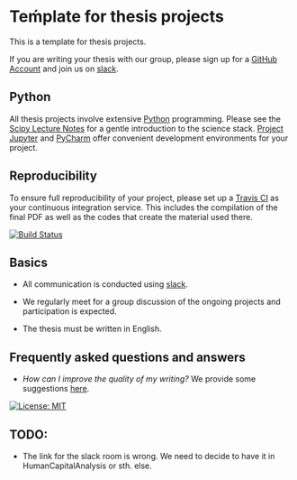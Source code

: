 # Teḿplate for thesis projects

This is a template for thesis projects.

If you are writing your thesis with our group, please sign up for a [GitHub Account](http://github.com) and join us on [slack](https://join.slack.com/t/humancapitalanalysis/shared_invite/enQtNDQ0ODkyODYyODA2LWEyZjdlNWYwYmUyNzlkOWFkNWJkMGI5M2M4ZWUyMThhNWNiMmJhY2ZjY2E4YzE3NGQ5MzcxZTRhN2QxYjgxYWY).

## Python

All thesis projects involve extensive [Python](https://www.python.org) programming. Please see the [Scipy Lecture Notes](https://scipy-lectures.org/) for a gentle introduction to the science stack. [Project Jupyter](https://jupyter.org) and  [PyCharm](https://www.jetbrains.com/pycharm) offer convenient development environments for your project.

## Reproducibility

To ensure full reproducibility of your project, please set up a [Travis CI](https://travis-ci.org) as your continuous integration service. This includes the compilation of the final PDF as well as the codes that create the material used there.

[![Build Status](https://travis-ci.org/HumanCapitalAnalysis/thesis-project-template.svg?branch=master)](https://travis-ci.org/HumanCapitalAnalysis/template-thesis-project)

## Basics

* All communication is conducted using [slack](https://slack.com).

* We regularly meet for a group discussion of the ongoing projects and participation is expected.

* The thesis must be written in English.

## Frequently asked questions and answers

* *How can I improve the quality of my writing?* We provide some suggestions [here](https://github.com/HumanCapitalAnalysis/general-resources).

[![License: MIT](https://img.shields.io/badge/License-MIT-blue.svg)](HumanCapitalAnalysis/student-project-template/blob/master/LICENSE)

## TODO:

* The link for the slack room is wrong. We need to decide to have it in HumanCapitalAnalysis or sth. else.
